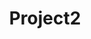 ---
layout: project
title: "Project2"
description: "Description of Project #2"
header-img: "img/home-bg.jpg"
category: project2
---